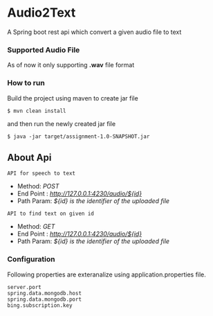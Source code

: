 # Audio2Text
A Spring boot rest api which convert a given audio file to text

### Supported Audio File

As of now it only supporting **.wav** file format

### How to run

Build the project using maven to create jar file
```
$ mvn clean install
```

and then run the newly created jar file

```
$ java -jar target/assignment-1.0-SNAPSHOT.jar

```

## About Api

```
API for speech to text
```
*  Method: *POST*
*  End Point : *http://127.0.0.1:4230/audio/${id}*
* Path Param: *${id} is the identifier of the uploaded file*

```
API to find text on given id
```
*  Method: *GET*
*  End Point : *http://127.0.0.1:4230/audio/${id}*
* Path Param: *${id} is the identifier of the uploaded file*

### Configuration

Following properties are exteranalize using application.properties file.

```
server.port
spring.data.mongodb.host
spring.data.mongodb.port
bing.subscription.key
```
